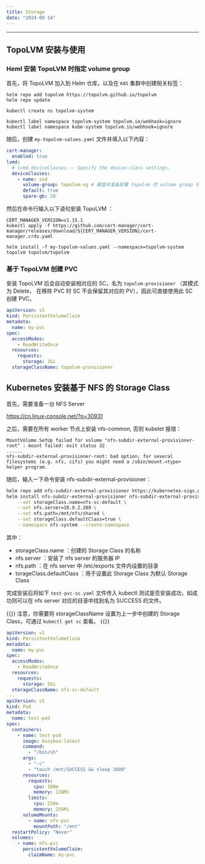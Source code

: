 ```yaml
---
title: Storage
date: "2024-09-14"
---
```


---

## TopoLVM 安装与使用

### Heml 安装 TopoLVM 时指定 volume group

首先，将 TopoLVM 加入到 Helm 仓库，以及在 `K8S` 集群中创建相关标签：

```shell
helm repo add topolvm https://topolvm.github.io/topolvm
helm repo update

kubectl create ns topolvm-system

kubectl label namespace topolvm-system topolvm.io/webhook=ignore
kubectl label namespace kube-system topolvm.io/webhook=ignore
```

随后，创建 `my-topolvm-values.yaml` 文件并填入以下内容：

```yaml
cert-manager:
  enabled: true
lvmd:
  # lvmd.deviceClasses -- Specify the device-class settings.
  deviceClasses:
    - name: ssd
      volume-group: topolvm-vg # 硬盘中准备部署 topolvm 的 volume group 名称, 要求每个节点都有这个卷组
      default: true
      spare-gb: 20
```

然后在命令行输入以下语句安装 TopoLVM ：

```shell
CERT_MANAGER_VERSION=v1.15.1
kubectl apply -f https://github.com/cert-manager/cert-manager/releases/download/${CERT_MANAGER_VERSION}/cert-manager.crds.yaml

helm install -f my-topolvm-values.yaml --namespace=topolvm-system topolvm topolvm/topolvm
```

### 基于 TopoLVM 创建 PVC

安装 TopoLVM 后会自动安装相对应的 SC，名为 `topolvm-provisioner` （其模式为 Delete， 在移除 PVC 时 SC 不会保留其对应的 PV），因此可直接使用此 SC 创建 PVC。

```yaml
apiVersion: v1
kind: PersistentVolumeClaim
metadata:
  name: my-pvc
spec:
  accessModes:
    - ReadWriteOnce
  resources:
    requests:
      storage: 1Gi
  storageClassName: topolvm-provisioner
```

## Kubernetes 安装基于 NFS 的 Storage Class

首先，需要准备一台 NFS Server

https://cn.linux-console.net/?p=30931

之后，需要在所有 worker 节点上安装 nfs-common, 否则 kubelet 报错：

```
MountVolume.SetUp failed for volume "nfs-subdir-external-provisioner-root" : mount failed: exit status 32
......
nfs-subdir-external-provisioner-root: bad option; for several filesystems (e.g. nfs, cifs) you might need a /sbin/mount.<type> helper program.
```

随后，输入一下命令安装 nfs-subdir-external-provisioner：

```bash
helm repo add nfs-subdir-external-provisioner https://kubernetes-sigs.github.io/nfs-subdir-external-provisioner/
helm install nfs-subdir-external-provisioner nfs-subdir-external-provisioner/nfs-subdir-external-provisioner \
    --set storageClass.name=nfs-sc-default \
    --set nfs.server=10.9.2.209 \
    --set nfs.path=/mnt/nfs/shared \
    --set storageClass.defaultClass=true \
    --namespace nfs-system --create-namespace
```

其中：

- storageClass.name ：创建的 Storage Class 的名称
- nfs.server ：安装了 nfs server 的服务器 IP
- nfs.path ：在 nfs server 中 /etc/exports 文件内设置的目录
- torageClass.defaultClass ：用于设置此 Storage Class 为默认 Storage Class

完成安装后将如下 `test-pvc-sc.yaml` 文件传入 kubectl 测试是否安装成功，如成功则可以在 nfs server 对应的目录中找到名为 SUCCESS 的文件。

{{<callout type="info">}}
注意，你需要将 storageClassName 设置为上一步中创建的 Storage Class，可通过 `kubectl get sc` 查看。
{{</callout>}}

```yaml
apiVersion: v1
kind: PersistentVolumeClaim
metadata:
  name: my-pvc
spec:
  accessModes:
    - ReadWriteOnce
  resources:
    requests:
      storage: 5Gi
  storageClassName: nfs-sc-default
---
apiVersion: v1
kind: Pod
metadata:
  name: test-pod
spec:
  containers:
    - name: test-pod
      image: busybox:latest
      command:
        - "/bin/sh"
      args:
        - "-c"
        - "touch /mnt/SUCCESS && sleep 3600"
      resources:
        requests:
          cpu: 100m
          memory: 128Mi
        limits:
          cpu: 250m
          memory: 256Mi
      volumeMounts:
        - name: nfs-pvc
          mountPath: "/mnt"
  restartPolicy: "Never"
  volumes:
    - name: nfs-pvc
      persistentVolumeClaim:
        claimName: my-pvc
```
